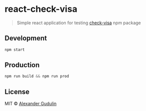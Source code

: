 # react-check-visa

  > Simple react application for testing [check-visa](https://www.npmjs.com/package/check-visa) npm package

## Development

```js
npm start
```

## Production
```js
npm run build && npm run prod
```

## License

MIT © [Alexander Gudulin](http://gudulin.com)
